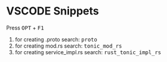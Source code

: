 # VSCODE Snippets


Press <kbd>OPT</kbd> + <kbd>F1</kbd>

1. for creating .proto search: <kbd>proto</kbd>
2. for creating mod.rs search: <kbd>tonic_mod_rs</kbd>
3. for creating service_impl.rs search: <kbd>rust_tonic_impl_rs</kbd>